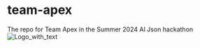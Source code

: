 # team-apex
The repo for Team Apex in the Summer 2024 AI Json hackathon
![Logo_with_text](https://github.com/user-attachments/assets/8457888f-4f29-4bbd-a12a-9d715234a883)

